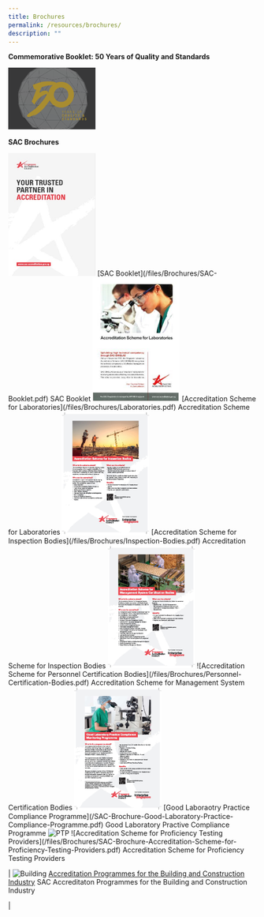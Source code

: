 ```yaml
---
title: Brochures
permalink: /resources/brochures/
description: ""
---
```

**Commemorative Booklet: 50 Years of Quality and Standards**

<img style="width:177px" alt="Comm-Book" src="/images/brochures/Comm-Book-2016.png"> 



**SAC Brochures**



<img style="width:177px" alt="SAC Booklet" src="/images/brochures/SAC-Booklet.jpg"> 
[SAC Booklet](/files/Brochures/SAC-Booklet.pdf) 
SAC Booklet


<img style="width:177px" alt="LA" src="/images/brochures/SAC-Brochures-LA.jpg"> 
[Accreditation Scheme for Laboratories](/files/Brochures/Laboratories.pdf)
Accreditation Scheme for Laboratories  


<img style="width:177px" alt="Inspection Bodies" src="/images/brochures/Inspection.jpg"> 
[Accreditation Scheme for Inspection Bodies](/files/Brochures/Inspection-Bodies.pdf)
Accreditation Scheme for Inspection Bodies  



<img style="width:177px" alt="Personnel" src="/images/brochures/Certification.jpg"> 
![Accreditation Scheme for Personnel Certification Bodies](/files/Brochures/Personnel-Certification-Bodies.pdf)
Accreditation Scheme for Management System Certification Bodies 





<img style="width:177px" alt="GLP" src="/images/brochures/GLP.jpg"> 
[Good Laboraotry Practice Compliance Programme](/SAC-Brochure-Good-Laboratory-Practice-Compliance-Programme.pdf)
Good Laboratory Practive Compliance Programme 



<img style="width:177px" alt="PTP" src="/images/press-release/photos//images/brochures/SAC-Brochures-PTP.jpg"> 
 ![Accreditation Scheme for Proficiency Testing Providers](/files/Brochures/SAC-Brochure-Accreditation-Scheme-for-Proficiency-Testing-Providers.pdf)
Accreditation Scheme for Proficiency Testing Providers  



| <img style="width:177px" alt="Building" src="/images/press-release/photos/images/brochures/SAC-Brochures-Building_Construction.PNG">
[Accreditation Programmes for the Building and Construction Industry](/files/Brochures/SAC-Accreditation-Programmes-for-the-Building-and-Construction-Industry.pdf)
SAC Accreditaton Programmes for the Building and Construction Industry   


| 